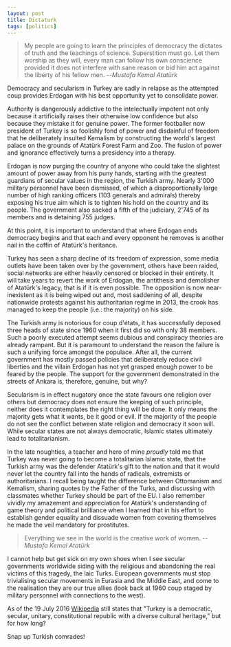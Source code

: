 ```yaml
---
layout: post 
title: Dictaturk
tags: [politics]
---
```

> My people are going to learn the principles of democracy the dictates of truth and the teachings of science. Superstition must go. Let them worship as they will, every man can follow his own conscience provided it does not interfere with sane reason or bid him act against the liberty of his fellow men.
>   --<cite>Mustafa Kemal Atatürk</cite>

Democracy and secularism in Turkey are sadly in relapse as the attempted coup provides Erdogan with his best opportunity yet to consolidate power. 

Authority is dangerously addictive to the intelectually impotent not only because it artificially raises their otherwise low confidence but also because they mistake it for genuine power. The former footballer now president of Turkey is so foolishly fond of power and disdainful of freedom that he deliberately insulted Kemalism by constructing the world's largest palace on the grounds of Atatürk Forest Farm and Zoo. The fusion of power and ignorance effectively turns a presidency into a therapy.

Erdogan is now purging the country of anyone who could take the slightest amount of power away from his puny hands, starting with the greatest guardians of secular values in the region, the Turkish army. Nearly 3'000 military personnel have been dismissed, of which a disproportionally large number of high ranking officers (103 generals and admirals) thereby exposing his true aim which is to tighten his hold on the country and its people. The government also sacked a fifth of the judiciary, 2'745 of its members and is detaining 755 judges.

At this point, it is important to understand that where Erdogan ends democracy begins and that each and every opponent he removes is another nail in the coffin of Atatürk's heritance.

Turkey has seen a sharp decline of its freedom of expression, some media outlets have been taken over by the government, others have been raided, social networks are either heavily censored or blocked in their entirety. It will take years to revert the work of Erdogan, the antithesis and demolisher of Atatürk's legacy, that is if it is even possible. The opposition is now near-inexistent as it is being wiped out and, most saddening of all, despite nationwide protests against his authoritarian regime in 2013, the crook has managed to keep the people (i.e.: the majority) on his side. 

The Turkish army is notorious for coup d'états, it has successfully deposed three heads of state since 1960 when it first did so with only 38 members. Such a poorly executed attempt seems dubious and conspiracy theories are already rampant. But it is paramount to understand the reason the failure is such a unifying force amongst the populace. After all, the current government has mostly passed policies that deliberately reduce civil liberties and the villain Erdogan has not yet grasped enough power to be feared by the people. The support for the government demonstrated in the streets of Ankara is, therefore, genuine, but why? 

Secularism is in effect nugatory once the state favours one religion over others but democracy does not ensure the keeping of such principle, neither does it contemplates the right thing will be done. It only means the majority gets what it wants, be it good or evil. If the majority of the people do not see the conflict between state religion and democracy it soon will. While secular states are not always democratic, Islamic states ultimately lead to totalitarianism. 

In the late noughties, a teacher and hero of mine *proudly* told me that Turkey was never going to become a totalitarian Islamic state, that the Turkish army was the defender Atatürk's gift to the nation and that it would never let the country fall into the hands of radicals, extremists or authoritarians. I recall being taught the difference between Ottomanism and Kemalism, sharing quotes by the Father of the Turks, and discussing with classmates whether Turkey should be part of the EU. I also remember vividly my amazement and appreciation for Atatürk's understanding of game theory and political brilliance when I learned that in his effort to establish gender equality and dissuade women from covering themselves he made the veil mandatory for prostitutes. 

> Everything we see in the world is the creative work of women.
> --<cite>Mustafa Kemal Atatürk</cite>

I cannot help but get sick on my own shoes when I see secular governments worldwide siding with the religious and abandoning the real victims of this tragedy, the laic Turks. European governments must stop trivialising secular movements in Eurasia and the Middle East, and come to the realisation they are our true allies (look back at 1960 coup staged by military personnel with connections to the west).

As of the 19 July 2016 [Wikipedia](https://en.wikipedia.org/wiki/Turkey) still states that "Turkey is a democratic, secular, unitary, constitutional republic with a diverse cultural heritage," but for how long?

Snap up Turkish comrades!